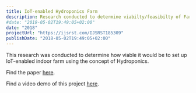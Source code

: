 ```yaml
---
title: IoT-enabled Hydroponics Farm
description: Research conducted to determine viabilty/feasibilty of Farm enabled with IoT components 
#date: "2019-05-02T19:49:05+02:00"
date: "2018"
projectUrl: "https://ijsrst.com/IJSRST185309"
publishDate: "2018-05-02T19:49:05+02:00"
---
```


This research was conducted to determine how viable it would be to set up IoT-enabled indoor farm using the concept of Hydroponics. 

Find the paper [here](https://ijsrst.com/IJSRST185309). 

Find a video demo of this project [here](https://www.youtube.com/watch?v=4KhugnHSlD4&t=68s).

